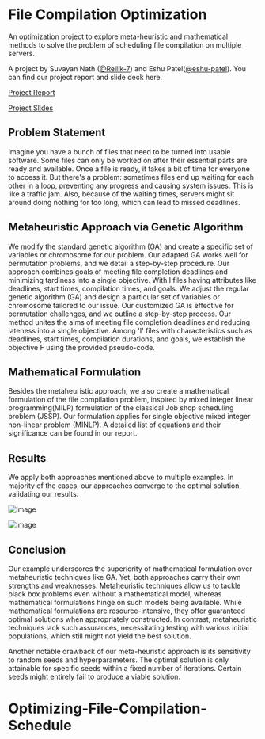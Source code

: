 # File Compilation Optimization

An optimization project to explore meta-heuristic and mathematical methods to solve the problem of scheduling file compilation on multiple servers.

A project by Suvayan Nath ([@Rellik-7](https://github.com/Rellik-7)) and Eshu Patel([@eshu-patel](https://github.com/eshu-patel)). You can find our project report and slide deck here.

[Project Report](https://github.com/Rellik-7/OptimizeFileCompilation/blob/main/File-Compilation%20Report.pdf)

[Project Slides](https://github.com/Rellik-7/OptimizeFileCompilation/blob/main/File%20Compilation%20Slides.pdf) 

## Problem Statement
Imagine you have a bunch of files that need to be turned into usable software. Some files can only be worked on after their essential parts are ready and available. Once a file is ready, it takes a bit of time for everyone to access it. But there's a problem: sometimes files end up waiting for each other in a loop, preventing any progress and causing system issues. This is like a traffic jam. Also, because of the waiting times, servers might sit around doing nothing for too long, which can lead to missed deadlines.

## Metaheuristic Approach via Genetic Algorithm
We modify the standard genetic algorithm (GA) and create a specific set of variables or chromosome for our problem. Our adapted GA works well for permutation problems, and we detail a step-by-step procedure. Our approach combines goals of meeting file completion deadlines and minimizing tardiness into a single objective. With I files having attributes like deadlines, start times, compilation times, and goals.
We adjust the regular genetic algorithm (GA) and design a particular set of variables or chromosome tailored to our issue. Our customized GA is effective for permutation challenges, and we outline a step-by-step process. Our method unites the aims of meeting file completion deadlines and reducing lateness into a single objective. Among 'I' files with characteristics such as deadlines, start times, compilation durations, and goals, we establish the objective F using the provided pseudo-code.

## Mathematical Formulation
Besides the metaheuristic approach, we also create a mathematical formulation of the file compilation problem, inspired by mixed integer linear programming(MILP) formulation of the classical Job shop scheduling problem (JSSP). Our formulation applies for single objective mixed integer non-linear problem (MINLP). A detailed list of equations and their significance can be found in our report.

## Results
We apply both approaches mentioned above to multiple examples. In majority of the cases, our approaches converge to the optimal solution, validating our results.

![image](https://github.com/Rellik-7/OptimizeFileCompilation/assets/75270052/464c6c57-4f21-46f1-824c-be1dc53be135)

![image](https://github.com/Rellik-7/OptimizeFileCompilation/assets/75270052/96397cd4-ccf5-4108-82d1-3cf88ef553b5)

## Conclusion
Our example underscores the superiority of mathematical formulation over metaheuristic techniques like GA. Yet, both approaches carry their own strengths and weaknesses. Metaheuristic techniques allow us to tackle black box problems even without a mathematical model, whereas mathematical formulations hinge on such models being available. While mathematical formulations are resource-intensive, they offer guaranteed optimal solutions when appropriately constructed. In contrast, metaheuristic techniques lack such assurances, necessitating testing with various initial populations, which still might not yield the best solution.

Another notable drawback of our meta-heuristic approach is its sensitivity to random seeds and hyperparameters. The optimal solution is only attainable for specific seeds within a fixed number of iterations. Certain seeds might entirely fail to produce a viable solution.
# Optimizing-File-Compilation-Schedule
